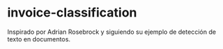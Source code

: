 # invoice-classification
Inspirado por Adrian Rosebrock y siguiendo su ejemplo de detección de texto en documentos.
